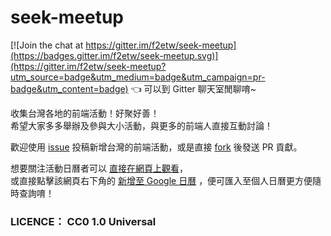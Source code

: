 # seek-meetup

[![Join the chat at https://gitter.im/f2etw/seek-meetup](https://badges.gitter.im/f2etw/seek-meetup.svg)](https://gitter.im/f2etw/seek-meetup?utm_source=badge&utm_medium=badge&utm_campaign=pr-badge&utm_content=badge) 👈 可以到 Gitter 聊天室閒聊唷~

收集台灣各地的前端活動！好聚好善！  
希望大家多多舉辦及參與大小活動，與更多的前端人直接互動討論！

歡迎使用 [issue](https://github.com/f2etw/seek-meetup/issues) 投稿新增台灣的前端活動，或是直接 [fork](https://github.com/f2etw/seek-meetup/fork) 後發送 PR 貢獻。

想要關注活動日曆者可以 [直接在網頁上觀看](https://calendar.google.com/calendar/embed?src=8lj511li54lc5q2etflo7utof8%40group.calendar.google.com&ctz=Asia/Taipei)，  
或直接點擊該網頁右下角的 [新增至 Google 日曆](https://calendar.google.com/calendar/render?cid=8lj511li54lc5q2etflo7utof8%40group.calendar.google.com) ，便可匯入至個人日曆更方便隨時查詢唷！

### LICENCE： CC0 1.0 Universal